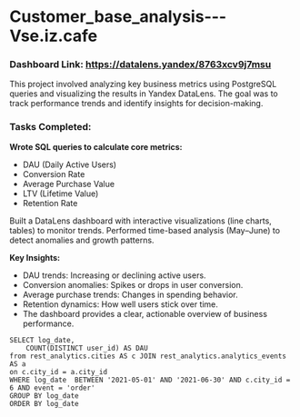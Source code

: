 # Customer_base_analysis---Vse.iz.cafe

### Dashboard Link: https://datalens.yandex/8763xcv9j7msu

This project involved analyzing key business metrics using PostgreSQL queries and visualizing the results in Yandex DataLens. The goal was to track performance trends and identify insights for decision-making.

### Tasks Completed:

**Wrote SQL queries to calculate core metrics:**
- DAU (Daily Active Users)
- Conversion Rate
- Average Purchase Value
- LTV (Lifetime Value)
- Retention Rate

Built a DataLens dashboard with interactive visualizations (line charts, tables) to monitor trends.
Performed time-based analysis (May–June) to detect anomalies and growth patterns.

**Key Insights:**
- DAU trends: Increasing or declining active users.
- Conversion anomalies: Spikes or drops in user conversion.
- Average purchase trends: Changes in spending behavior.
- Retention dynamics: How well users stick over time.
- The dashboard provides a clear, actionable overview of business performance.

```
SELECT log_date,
    COUNT(DISTINCT user_id) AS DAU
from rest_analytics.cities AS c JOIN rest_analytics.analytics_events AS a
on c.city_id = a.city_id
WHERE log_date  BETWEEN '2021-05-01' AND '2021-06-30' AND c.city_id = 6 AND event = 'order'
GROUP BY log_date
ORDER BY log_date
```
